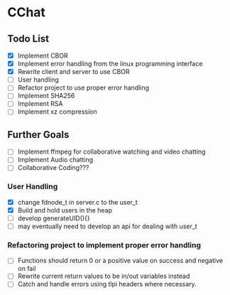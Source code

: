 # CChat

## Todo List

- [x] Implement CBOR
- [x] Implement error handling from the linux programming interface
- [x] Rewrite client and server to use CBOR
- [ ] User handling
- [ ] Refactor project to use proper error handling
- [ ] Implement SHA256
- [ ] Implement RSA
- [ ] Implement xz compression

## Further Goals

- [ ] Implement ffmpeg for collaborative watching and video chatting
- [ ] Implement Audio chatting
- [ ] Collaborative Coding???

### User Handling

- [x] change fdnode_t in server.c to the user_t
- [x] Build and hold users in the heap
- [ ] develop generateUID(){}
- [ ] may eventually need to develop an api for dealing with user_t

### Refactoring project to implement proper error handling

- [ ] Functions should return 0 or a positive value on success and negative on fail
- [ ] Rewrite current return values to be in/out variables instead
- [ ] Catch and handle errors using tlpi headers where necessary.
